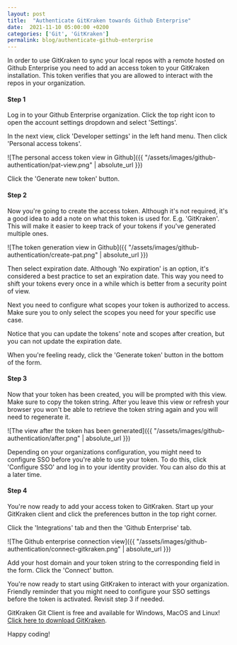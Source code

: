 ```yaml
---
layout: post
title:  "Authenticate GitKraken towards Github Enterprise"
date:  2021-11-10 05:00:00 +0200
categories: ['Git', 'GitKraken']
permalink: blog/authenticate-github-enterprise
---
```


In order to use GitKraken to sync your local repos with a remote hosted on Github Enterprise you need to add an access token to your GitKraken installation.
This token verifies that you are allowed to interact with the repos in your organization.

<h4>Step 1</h4>

Log in to your Github Enterprise organization. Click the top right icon to open the account settings dropdown and select 'Settings'.

In the next view, click 'Developer settings' in the left hand menu. Then click 'Personal access tokens'.

![The personal access token view in Github]({{ "/assets/images/github-authentication/pat-view.png" | absolute_url }})

Click the 'Generate new token' button.

<h4>Step 2</h4>

Now you're going to create the access token. Although it's not required, it's a good idea to add a note on what this token is used for.
E.g. 'GitKraken'. This will make it easier to keep track of your tokens if you've generated multiple ones.

![The token generation view in Github]({{ "/assets/images/github-authentication/create-pat.png" | absolute_url }})

Then select expiration date. Although 'No expiration' is an option, it's considered a best practice to set an expiration date.
This way you need to shift your tokens every once in a while which is better from a security point of view.

Next you need to configure what scopes your token is authorized to access. Make sure you to only select the scopes you need for your specific use case.

Notice that you can update the tokens' note and scopes after creation, but you can not update the expiration date.

When you're feeling ready, click the 'Generate token' button in the bottom of the form. 

<h4>Step 3</h4>

Now that your token has been created, you will be prompted with this view. Make sure to copy the token string. After you leave this view or refresh your browser
you won't be able to retrieve the token string again and you will need to regenerate it.

![The view after the token has been generated]({{ "/assets/images/github-authentication/after.png" | absolute_url }})

Depending on your organizations configuration, you might need to configure SSO before you're able to use your token. To do this, click 'Configure SSO' and log
in to your identity provider. You can also do this at a later time.

<h4>Step 4</h4>

You're now ready to add your access token to GitKraken. Start up your GitKraken client and click the preferences button in the top right corner.

Click the 'Integrations' tab and then the 'Github Enterprise' tab.

![The Github enterprise connection view]({{ "/assets/images/github-authentication/connect-gitkraken.png" | absolute_url }})

Add your host domain and your token string to the corresponding field in the form. Click the 'Connect' button.

You're now ready to start using GitKraken to interact with your organization. Friendly reminder that you might need to configure your SSO settings before the token
is activated. Revisit step 3 if needed.

GitKraken Git Client is free and available for Windows, MacOS and Linux! [Click here to download GitKraken][download-link].

Happy coding!

[download-link]: https://www.gitkraken.com/download
